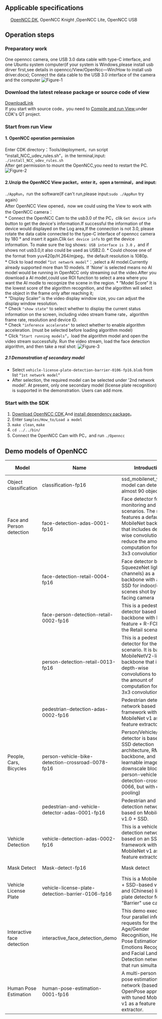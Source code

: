 ## Applicable specifications
&emsp; [OpenNCC DK](/zh/DKIntroduction_zh.md), OpenNCC Knight ,OpenNCC Lite, OpenNCC USB

## Operation steps
### Preparatory work
One openncc camera, one USB 3.0 data cable with type-C interface, and one Ubuntu system computer(if your system is Windows,please install usb dirver first,see details in openncc/View/OpenNcc—Win/How to install usb driver.docx);
Connect the data cable to the USB 3.0 interface of the camera and the computer
![Figure-1](/openncc/docimg/zh/GettingStartF1.jpg)  

### Download the latest release package or source code of view
[DownloadLink](/DownloadLink.md)  
If you start with source code，you need to [Compile and run View](/nccview.md),under CDK's QT project.

### Start from run View
#### 1. OpenNCC operation permission   
Enter CDK directory：Tools/deployment，run script “install_NCC_udev_rules.sh”，in the terminal,input:  
`./install_NCC_udev_rules.sh`   
After get permission to mount the OpenNCC,you need to restart the PC.
![Figure-2](/openncc/docimg/zh/GettingStartF2.png)  
#### 2.Unzip the OpenNCC View packet，enter it，open a terminal，and input:  
`./AppRun`，run the software(If can't run,please input:`sudo ./AppRun` try again）  
After OpenNCC View opened，now we could using the View to work with the OpenNCC camera：  
    * Connect the OpenNCC Cam to the usb3.0 of the PC，clik `Get device info` button to get the device's information.If successful the information of the device would displayed on the Log area,If the connection is not 3.0, please rotate the data cable connected to the type-C interface of openncc camera by 180 ° and insert it again.Clik `Get device info` to get the device information. To make sure the log shows:` USB interface is 3.0` ，and if shows not usb3.0,it also could be used as USB2.0.
    * Could choose one of the format from yuv420p/H.264/mjpeg，the default resolution is 1080p.  
    * Click to load model `“1st network model”`：,select a AI model.Currently already supported more than 10 models. If 'None' is selected means no AI model would be running in OpenNCC only streaming out the video.After you download a AI model,could use ROI function to select a area where you want the AI modle to recognize the scene in the region.
    * “Model Score” It is the lowest score of the algorithm recognition, and the algorithm will select the object in the frame only after reaching it;  
    * ”Display Scaler” is the video display window size, you can adjust the display window resolution.  
    * Check `"show state"` to select whether to display the current status information on the screen, including video stream frame rate，algorithm frame rate, resolution and device ID.  
    * Check `"inference accelerate"` to select whether to enable algorithm acceleration. (must be selected before loading algorithm model)  
    * Click `”Start running models”`，load the algorithm model and open the video stream successfully.
Run the video stream, load the face detection algorithm, and then take a real shot:
![Figure-3](/openncc/docimg/zh/face-detection.png)
##### 2.1 Demonstration of secondary model
  * Select `vehicle-license-plate-detection-barrier-0106-fp16.blob` from list  `“1st network model”`
  * After selection, the required model can be selected under '2nd network model'. At present, only one secondary model (license plate recognition) is supported in the demonstration. Users can add more.
### Start with the SDK
1. [Download OpenNCC CDK](/DownloadLink.md),And [install dependency package](/nccview.md)。
2. Enter `Samples/How_to/Load a model`
3. `make clean`, `make`
4. `cd ../../bin/`
5. Connect the OpenNCC Cam with PC，and run `./Openncc`

## Demo models of OpenNCC
| Model   | Name                                            | Introduction                                                                                                                                                                                                               | Demo Application                                                   | Other references                                                                                                                                           |
| -------------- | ------------------------------------------------- | -------------------------------------------------------------------------------------------------------------------------------------------------------------------------------------------------------------------- | -------------------------------------------------------------- | ------------------------------------------------------------------------------------------------------------------------------------------------------ |
| Object classification   | classification-fp16                               | ssd_mobilenet_v1_coco model can detect almost 90 objects                                                                                                                                                             | Openncc Viewer                                                 | [OpenVINO Doc Link](https://docs.openvinotoolkit.org/latest/omz_models_public_ssd_mobilenet_v1_coco_ssd_mobilenet_v1_coco.html)                                              |
| Face and Person detection | face-detection-adas-0001-fp16                     | Face detector for driver monitoring and similar scenarios. The network features a default MobileNet backbone that includes depth-wise convolutions to reduce the amount of computation for the 3x3 convolution block | Openncc Viewer                                                 | [OpenVINO Doc Link](http://docs.openvinotoolkit.org/2019_R1.1/_face_detection_adas_0001_description_face_detection_adas_0001.html)                                          |
|                | face-detection-retail-0004-fp16                   | Face detector based on SqueezeNet light (half-channels) as a backbone with a single SSD for indoor/outdoor scenes shot by a front-facing camera                                                                      | Openncc Viewer                                                 | [OpenVINO Doc Link](https://docs.openvinotoolkit.org/2019_R1.1/_face_detection_retail_0004_description_face_detection_retail_0004.html)                                     |
|                | face-person-detection-retail-0002-fp16            | This is a pedestrian detector based on backbone with hyper-feature + R-FCN for the Retail scenario                                                                                                                   | Openncc Viewer                                                 | [OpenVINO Doc Link](https://docs.openvinotoolkit.org/2019_R1.1/person-detection-retail-0002.html)                                                                           |
|                | person-detection-retail-0013-fp16                 | This is a pedestrian detector for the Retail scenario. It is based on MobileNetV2-like backbone that includes depth-wise convolutions to reduce the amount of computation for the 3x3 convolution block              | Openncc Viewer                                                 | [OpenVINO Doc Link](https://docs.openvinotoolkit.org/2019_R1.1/_person_detection_retail_0013_description_person_detection_retail_0013.html)                                 |
|                | pedestrian-detection-adas-0002-fp16               | Pedestrian detection network based on SSD framework with tuned MobileNet v1 as a feature extractor.                                                                                                                  | Openncc Viewer                                                 | [OpenVINO Doc Link](https://docs.openvinotoolkit.org/2019_R1.1/_pedestrian_detection_adas_0002_description_pedestrian_detection_adas_0002.html)                             |
| People, Cars, Bicycles | person-vehicle-bike-detection-crossroad-0078-fp16 | Person/Vehicle/Bike detector is based on SSD detection architecture, RMNet backbone, and learnable image downscale block (like person-vehicle-bike-detection-crossroad-0066, but with extra pooling)                 | Openncc Viewer                                                 | [OpenVINO Doc Link](https://docs.openvinotoolkit.org/2019_R1.1/_person_vehicle_bike_detection_crossroad_0078_description_person_vehicle_bike_detection_crossroad_0078.html) |
|                | pedestrian-and-vehicle-detector-adas-0001-fp16    | Pedestrian and vehicle detection network based on MobileNet v1.0 + SSD.                                                                                                                                              | Openncc Viewer                                                 | [OpenVINO Doc Link](https://docs.openvinotoolkit.org/2019_R1.1/_pedestrian_and_vehicle_detector_adas_0001_description_pedestrian_and_vehicle_detector_adas_0001.html)       |
| Vehicle Detection   | vehicle-detection-adas-0002-fp16                  | This is a vehicle detection network based on an SSD framework with tuned MobileNet v1 as a feature extractor.                                                                                                        | Openncc Viewer                                                 | [OpenVINO Doc Link](http://docs.openvinotoolkit.org/2019_R1.1/_vehicle_detection_adas_0002_description_vehicle_detection_adas_0002.html)                                    |
| Mask Detect   | Mask-detect-fp16                                  | Mask detect                                                                                                                                                                                                          | Openncc Viewer                                                 | Under license                                                                                                                                          |
|  Vehicle License Plate  | vehicle-license-plate-detection-barrier-0106-fp16 | This is a MobileNetV2 + SSD-based vehicle and (Chinese) license plate detector for the "Barrier" use case.                                                                                                           | Openncc Viewer                                                 | [OpenVINO Doc Link](https://docs.openvinotoolkit.org/2019_R1.1/_vehicle_license_plate_detection_barrier_0106_description_vehicle_license_plate_detection_barrier_0106.html) |
| Interactive face detection   | interactive_face_detection_demo                   |  This demo executes four parallel infer requests for the Age/Gender Recognition, Head Pose Estimation, Emotions Recognition, and Facial Landmarks Detection networks that run simultaneously                        | Sample/Demo/work with OpenVINO/interactive_face_detection_demo | [OpenVINO Doc Link](https://docs.openvinotoolkit.org/2019_R1.1/_inference_engine_samples_interactive_face_detection_demo_README.html)                                       |
| Human Pose Estimation | human-pose-estimation-0001-fp16                   | A multi-person 2D pose estimation network (based on the OpenPose approach) with tuned MobileNet v1 as a feature extractor.                                                                                           | Sample/Demo/work with OpenVINO/human_pose_estimation_demo      | [OpenVINO Doc Link](https://docs.openvinotoolkit.org/2019_R1.1/_human_pose_estimation_0001_description_human_pose_estimation_0001.html)                                     |
